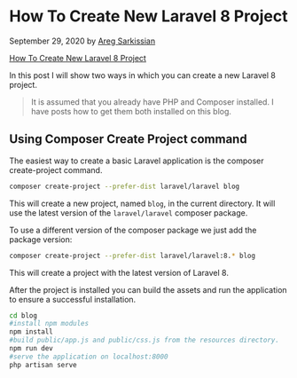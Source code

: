 # How To Create New Laravel 8 Project

September 29, 2020 by [Areg Sarkissian](https://aregsar.com/about)

[How To Create New Laravel 8 Project](https://aregsar.com/blog/2020/how-to-create-new-laravel-8-project)

In this post I will show two ways in which you can create a new Laravel 8 project.

> It is assumed that you already have PHP and Composer installed. I have posts how to get them both installed on this blog.

## Using Composer Create Project command

The easiest way to create a basic Laravel application is the composer create-project command.

```bash
composer create-project --prefer-dist laravel/laravel blog
```

This will create a new project, named `blog`, in the current directory.
It will use the latest version of the `laravel/laravel` composer package.

To use a different version of the composer package we just add the package version:

```bash
composer create-project --prefer-dist laravel/laravel:8.* blog
```

This will create a project with the latest version of Laravel 8.

After the project is installed you can build the assets and run the application to ensure a successful installation.

```bash
cd blog
#install npm modules
npm install
#build public/app.js and public/css.js from the resources directory.
npm run dev
#serve the application on localhost:8000
php artisan serve
```
